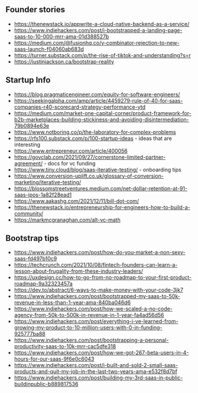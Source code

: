 

## Founder stories
* https://thenewstack.io/appwrite-a-cloud-native-backend-as-a-service/
* https://www.indiehackers.com/post/i-bootstrapped-a-landing-page-saas-to-10-000-mrr-ama-01d388527b
* https://medium.com/@fusionhq.co/y-combinator-rejection-to-new-saas-launch-f04060ab683d
* https://turner.substack.com/p/the-rise-of-tiktok-and-understanding?s=r
* https://justinjackson.ca/bootstrap-reality

## Startup Info
* https://blog.pragmaticengineer.com/equity-for-software-engineers/
* https://seekingalpha.com/amp/article/4459279-rule-of-40-for-saas-companies-r40-scorecard-strategy-performance-ytd
* https://medium.com/market-one-capital-corner/product-framework-for-b2b-marketplaces-building-stickiness-and-avoiding-disintermediation-79b0894e63e
* https://www.notboring.co/p/the-laboratory-for-complex-problems
* https://rfs100.substack.com/p/100-startup-ideas - ideas that are interesting
* https://www.entrepreneur.com/article/400056
* https://govclab.com/2021/09/27/cornerstone-limited-partner-agreement/ - docs for vc funding
* https://www.tiny.cloud/blog/saas-iterative-testing/ - onboarding tips
* https://www.conversion-uplift.co.uk/glossary-of-conversion-marketing/iterative-testing/
* https://blossomstreetventures.medium.com/net-dollar-retention-at-91-saas-ipos-1a82f28ead1
* https://www.aakashg.com/2021/12/11/bill-dot-com/
* https://thenewstack.io/entrepreneurship-for-engineers-how-to-build-a-community/
* https://markmcgranaghan.com/alt-vc-math

## Bootstrap tips
* https://www.indiehackers.com/post/how-do-you-market-a-non-sexy-saas-fd497b10c9
* https://techcrunch.com/2021/10/08/fintech-founders-can-learn-a-lesson-about-frugality-from-these-industry-leaders/
* https://uxdesign.cc/how-to-go-from-no-roadmap-to-your-first-product-roadmap-9a32323457a
* https://dev.to/abstract/6-ways-to-make-money-with-your-code-3jk7
* https://www.indiehackers.com/post/bootstrapped-my-saas-to-50k-revenue-in-less-than-1-year-ama-840ba046d6
* https://www.indiehackers.com/post/how-we-scaled-a-no-code-agency-from-50k-to-500k-in-revenue-in-1-year-fa4ad56d56
* https://www.indiehackers.com/post/everything-i-ve-learned-from-growing-my-product-to-10-million-users-with-0-in-funding-925777ba88
* https://www.indiehackers.com/post/bootstrapping-a-personal-productivity-saas-to-10k-mrr-cac5dfe318
* https://www.indiehackers.com/post/how-we-got-267-beta-users-in-4-hours-for-our-saas-9f6e0c6043
* https://www.indiehackers.com/post/i-built-and-sold-2-small-saas-products-and-quit-my-job-in-the-last-two-years-ama-e532f8d7bf
* https://www.indiehackers.com/post/building-my-3rd-saas-in-public-buildinpublic-b889817536